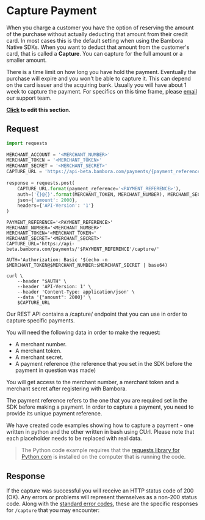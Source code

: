 # Capture Payment
When you charge a customer you have the option of reserving the amount of the purchase without actually deducting that amount from their credit card. In most cases this is the default setting when using the Bambora Native SDKs. When you want to deduct that amount from the customer's card, that is called a **Capture**. You can capture for the full amount or a smaller amount.

There is a time limit on how long you have hold the payment. Eventually the purchase will expire and you won't be able to capture it. This can depend on the card issuer and the acquiring bank. Usually you will have about 1 week to capture the payment. For specifics on this time frame, please [email](mailto:sdk@bambora.com) our support team.

**[Click](https://github.com/bambora/dev.bambora.com/blob/master/source/includes/api/_capture.md) to edit this section.**

## Request

```python
import requests
​
MERCHANT_ACCOUNT = '<MERCHANT_NUMBER>'
MERCHANT_TOKEN = '<MERCHANT_TOKEN>'
MERCHANT_SECRET = '<MERCHANT_SECRET>'
CAPTURE_URL = 'https://api-beta.bambora.com/payments/{payment_reference}/capture/'
​
response = requests.post(
    CAPTURE_URL.format(payment_reference='<PAYMENT_REFERENCE>'),
    auth=('{}@{}'.format(MERCHANT_TOKEN, MERCHANT_NUMBER), MERCHANT_SECRET),
    json={'amount': 2000},
    headers={'API-Version': '1'}
)
```

```shell
PAYMENT_REFERENCE='<PAYMENT_REFERENCE>'
MERCHANT_NUMBER='<MERCHANT_NUMBER>'
MERCHANT_TOKEN='<MERCHANT_TOKEN>'
MERCHANT_SECRET='<MERCHANT_SECRET>'
CAPTURE_URL='https://api-beta.bambora.com/payments/'$PAYMENT_REFERENCE'/capture/'
​
AUTH='Authorization: Basic '$(echo -n $MERCHANT_TOKEN@$MERCHANT_NUMBER:$MERCHANT_SECRET | base64)
​
curl \
    --header "$AUTH" \
    --header 'API-Version: 1' \
    --header 'Content-Type: application/json' \
    --data '{"amount": 2000}' \
    $CAPTURE_URL
```

Our REST API contains a /capture/ endpoint that you can use in order to capture specific payments.

You will need the following data in order to make the request:

  * A merchant number.
  * A merchant token.
  * A merchant secret.
  * A payment reference (the reference that you set in the SDK before the payment in question was made)

You will get access to the merchant number, a merchant token and a merchant secret after registering with Bambora.

The payment reference refers to the one that you are required set in the SDK before making a payment. In order to capture a payment, you need to provide its unique payment reference.

We have created code examples showing how to capture a payment - one written in python and the other written in bash using CUrl. Please note that each placeholder needs to be replaced with real data.


> The Python code example requires that the [requests library for Python.com](https://github.com/kennethreitz/requests/) is installed on the computer that is running the code.

## Response

If the capture was successful you will receive an HTTP status code of 200 (OK). Any errors or problems will represent themselves as a non-200 status code. Along with the [standard error codes](./api.html#errors), these are the specific responses for `/capture` that you may encounter:
